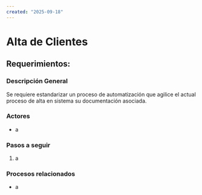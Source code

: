 ```yaml
---
created: "2025-09-18"
---
```

# Alta de Clientes
## Requerimientos:
### Descripción General
Se requiere estandarizar un proceso de automatización que agilice el actual proceso de alta en sistema su documentación asociada.

### Actores
- a

### Pasos a seguir
1. a

### Procesos relacionados 
- a